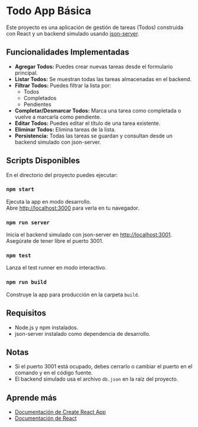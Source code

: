 # Todo App Básica

Este proyecto es una aplicación de gestión de tareas (Todos) construida con React y un backend simulado usando [json-server](https://github.com/typicode/json-server).

## Funcionalidades Implementadas

- **Agregar Todos:** Puedes crear nuevas tareas desde el formulario principal.
- **Listar Todos:** Se muestran todas las tareas almacenadas en el backend.
- **Filtrar Todos:** Puedes filtrar la lista por:
  - Todos
  - Completados
  - Pendientes
- **Completar/Desmarcar Todos:** Marca una tarea como completada o vuelve a marcarla como pendiente.
- **Editar Todos:** Puedes editar el título de una tarea existente.
- **Eliminar Todos:** Elimina tareas de la lista.
- **Persistencia:** Todas las tareas se guardan y consultan desde un backend simulado con json-server.

## Scripts Disponibles

En el directorio del proyecto puedes ejecutar:

### `npm start`

Ejecuta la app en modo desarrollo.\
Abre [http://localhost:3000](http://localhost:3000) para verla en tu navegador.

### `npm run server`

Inicia el backend simulado con json-server en [http://localhost:3001](http://localhost:3001).\
Asegúrate de tener libre el puerto 3001.

### `npm test`

Lanza el test runner en modo interactivo.

### `npm run build`

Construye la app para producción en la carpeta `build`.

## Requisitos

- Node.js y npm instalados.
- json-server instalado como dependencia de desarrollo.

## Notas

- Si el puerto 3001 está ocupado, debes cerrarlo o cambiar el puerto en el comando y en el código fuente.
- El backend simulado usa el archivo `db.json` en la raíz del proyecto.

## Aprende más

- [Documentación de Create React App](https://facebook.github.io/create-react-app/docs/getting-started)
- [Documentación de React](https://reactjs.org/)